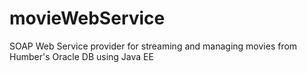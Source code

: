 # movieWebService
SOAP Web Service provider for streaming and managing movies from Humber's Oracle DB using Java EE
